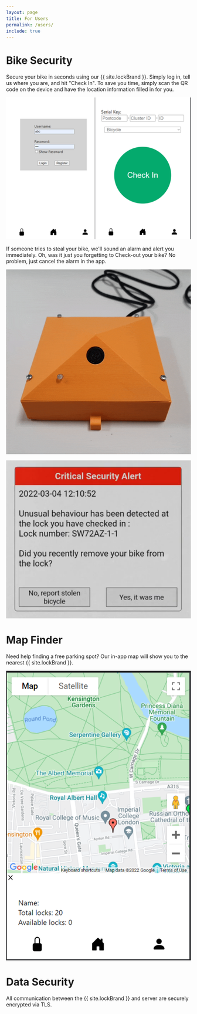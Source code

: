```yaml
---
layout: page
title: For Users
permalink: /users/
include: true
---
```


# Bike Security

Secure your bike in seconds using our {{ site.lockBrand }}. Simply log in, tell us where you are, and hit "Check In". To save you time, simply scan the QR code on the device and have the location information filled in for you.

![Signing in and Checking in](/assets/img/checkin.png)

If someone tries to steal your bike, we'll sound an alarm and alert you immediately. Oh, was it just you forgetting to Check-out your bike? No problem, just cancel the alarm in the app.

![Bike lock with flashing alarm light](/assets/videos/alarm-light.gif)

![Security alert within app](/assets/img/security-alert.png)

# Map Finder

Need help finding a free parking spot? Our in-app map will show you to the nearest {{ site.lockBrand }}.

![Map with pin drops of parking lots](/assets/img/map_w_details.png)

# Data Security

All communication between the {{ site.lockBrand }} and server are securely encrypted via TLS.



